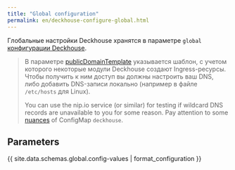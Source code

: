 ```yaml
---
title: "Global configuration"
permalink: en/deckhouse-configure-global.html
---
```


Глобальные настройки Deckhouse хранятся в параметре `global` [конфигурации Deckhouse](./#deckhouse-configuration).

> В параметре [publicDomainTemplate](#parameters-modules-publicdomaintemplate) указывается шаблон, с учетом которого некоторые модули Deckhouse создают Ingress-ресурсы. Чтобы получить к ним доступ вы должны настроить ваш DNS, либо добавить DNS-записи локально (например в файле `/etc/hosts` для Linux).
>
> You can use the nip.io service (or similar) for testing if wildcard DNS records are unavailable to you for some reason.
> Pay attention to some [nuances](./#deckhouse-configuration) of ConfigMap `deckhouse`.

## Parameters

{{ site.data.schemas.global.config-values | format_configuration }}
